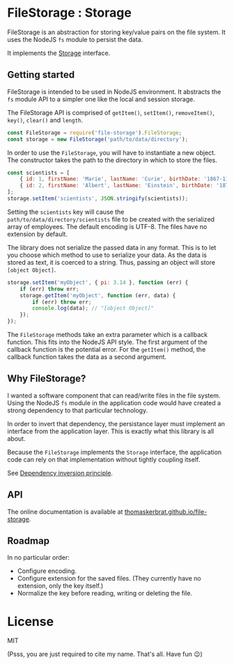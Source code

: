 
# FileStorage : Storage

FileStorage is an abstraction for storing key/value pairs on the file system.
It uses the NodeJS `fs` module to persist the data.

It implements the [Storage](https://html.spec.whatwg.org/multipage/webstorage.html#the-storage-interface) interface.

## Getting started

FileStorage is intended to be used in NodeJS environment.
It abstracts the `fs` module API to a simpler one like the local and session storage.

The FileStorage API is comprised of `getItem()`, `setItem()`, `removeItem()`, `key()`, `clear()` and `length`.

``` javascript
const FileStorage = require('file-storage').FileStorage;
const storage = new FileStorage('path/to/data/directory');
```

In order to use the `FileStorage`, you will have to instantiate a new object.
The constructor takes the path to the directory in which to store the files.

``` javascript
const scientists = [
    { id: 1, firstName: 'Marie', lastName: 'Curie', birthDate: '1867-11-07' },
    { id: 2, firstName: 'Albert', lastName: 'Einstein', birthDate: '1879-03-14' },
];
storage.setItem('scientists', JSON.stringify(scientists));
```

Setting the `scientists` key will cause the `path/to/data/directory/scientists` file to be created
with the serialized array of employees.
The default encoding is UTF-8.
The files have no extension by default.

The library does not serialize the passed data in any format.
This is to let you choose which method to use to serialize your data.
As the data is stored as text, it is coerced to a string.
Thus, passing an object will store `[object Object]`.

``` javascript
storage.setItem('myObject', { pi: 3.14 }, function (err) {
    if (err) throw err;
    storage.getItem('myObject', function (err, data) {
        if (err) throw err;
        console.log(data); // "[object Object]"
    });
});
```

The `FileStorage` methods take an extra parameter which is a callback function.
This fits into the NodeJS API style.
The first argument of the callback function is the potential error.
For the `getItem()` method, the callback function takes the data as a second argument.

## Why FileStorage?

I wanted a software component that can read/write files in the file system.
Using the NodeJS `fs` module in the application code would have created a strong dependency to that particular technology.

In order to invert that dependency, the persistance layer must implement an interface from the application layer.
This is exactly what this library is all about.

Because the `FileStorage` implements the `Storage` interface,
the application code can rely on that implementation without tightly coupling itself.

See [Dependency inversion principle](https://en.wikipedia.org/wiki/Dependency_inversion_principle).

## API

The online documentation is available at
[thomaskerbrat.github.io/file-storage](https://thomaskerbrat.github.io/file-storage/).

## Roadmap

In no particular order:

- Configure encoding.
- Configure extension for the saved files. (They currently have no extension, only the key itself.)
- Normalize the key before reading, writing or deleting the file.

# License

MIT

(Psss, you are just required to cite my name. That's all. Have fun :wink:)
